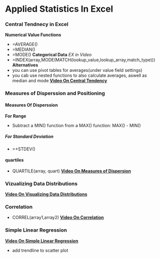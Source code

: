 # Applied Statistics In Excel
### Central Tendnecy in Excel 
**Numerical Value Functions**
- =AVERAGE()
- =MEDIAN()
- =MODE()
**Categorical Data** *EX in Video*
- =INDEX(array,MODE(MATCH(lookup_value,lookup_array,match_type)))
**Alternatives**
- you can use pivot tables for averages(under value field settings)
- you cab use nested functions to also calculate averages, aswell as median and mode
**[Video On Central Tendency](https://www.loom.com/share/58f77966d4d3434e8449a3b27c278d1b?sid=6a74e862-7dc5-4965-8189-cf305a413902)**
### Measures of Disperssion and Positioning
#### Measures Of Disperssion
**For Range**
- Subtract a MIN() function from a MAX() function: MAX() - MIN()
##### For Standard Deviation
- =+STDEV()
#### quartiles
- QUARTILE(array, quart)
**[Video On Measures of Dispersion](https://www.loom.com/share/cd4cd4112cf449d9b9c8784025e845f2?sid=521b22aa-2986-422b-9c9e-11445520afcd)**
### Vizualizing Data Distributions
**[Video On Visualizing Data Distributions](https://www.loom.com/share/15b3821044b5403389fb891eac18b194?sid=f0b43f14-31c7-405a-8b82-5625f877e656)**
### Correlation
- CORREL(array1,array2)
**[Video On Correlation](https://www.loom.com/share/d0a2dc2f74144b75a689844deb9d6f10?sid=b019e7d1-6f58-4d0c-9b8f-efa5619127bc)**
### Simple Linear Regression
**[Video On Simple Linear Regression](https://www.loom.com/share/688d5512730042e2b99121c73cff25d7?sid=6046c02e-2f2a-44b2-9b40-3ed628a951bb)**
- add trendline to scatter plot